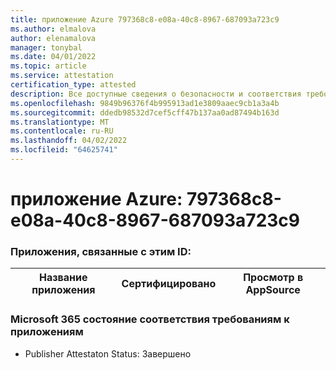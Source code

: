 ```yaml
---
title: приложение Azure 797368c8-e08a-40c8-8967-687093a723c9
ms.author: elmalova
author: elenamalova
manager: tonybal
ms.date: 04/01/2022
ms.topic: article
ms.service: attestation
certification_type: attested
description: Все доступные сведения о безопасности и соответствия требованиям для 797368c8-e08a-40c8-8967-687093a723c9.
ms.openlocfilehash: 9849b96376f4b995913ad1e3809aaec9cb1a3a4b
ms.sourcegitcommit: ddedb98532d7cef5cff47b137aa0ad87494b163d
ms.translationtype: MT
ms.contentlocale: ru-RU
ms.lasthandoff: 04/02/2022
ms.locfileid: "64625741"
---
```

# <a name="azure-app-id-797368c8-e08a-40c8-8967-687093a723c9"></a>приложение Azure: 797368c8-e08a-40c8-8967-687093a723c9


### <a name="apps-associated-with-this-id"></a>Приложения, связанные с этим ID:
| **Название приложения** | **Сертифицировано** | **Просмотр в AppSource** |
|--------------|---------------|-----------------------|

### <a name="microsoft-365-app-compliance-status"></a>Microsoft 365 состояние соответствия требованиям к приложениям
- Publisher Attestaton Status: Завершено
